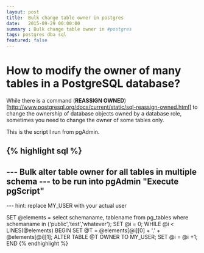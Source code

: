 ```yaml
---
layout: post
title:  Bulk change table owner in postgres
date:   2015-09-29 00:00:00
summary : Bulk change table owner in #postgres
tags: postgres dba sql 
featured: false
---
```


# How to modify the owner of many tables in a PostgreSQL database?

While there is a command (**REASSIGN OWNED**)[http://www.postgresql.org/docs/current/static/sql-reassign-owned.html] to change the ownership of database objects owned by a database role,
sometimes you need to change the owner of some tables only.

This is the script I run from pgAdmin.

{% highlight sql %}
---------------------------------------------------------------------------------
--- Bulk alter table owner for all tables in multiple schema
--- to be run into pgAdmin "Execute pgScript"
---------------------------------------------------------------------------------
--- hint: replace MY_USER with your actual user

SET @elements = select schemaname, tablename from pg_tables where schemaname in ('public','test','whatever');
SET @i = 0;
WHILE @i < LINES(@elements)
BEGIN
    SET @T = @elements[@i][0] + '.' + @elements[@i][1];
    ALTER TABLE @T OWNER TO MY_USER;
    SET @i = @i +1;
END
{% endhighlight %}

